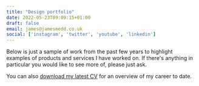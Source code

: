 ```yaml
---
title: "Design portfolio"
date: 2022-05-23T09:09:15+01:00
draft: false
email: james@jamesmedd.co.uk
social: ['instagram', 'twitter', 'youtube', 'linkedin']
---
```


Below is just a sample of work from the past few years to highlight examples of products and services I have worked on. If there's anything in particular you would like to see more of, please just ask.

You can also [download my latest CV](james-medd-cv-latest.pdf) for an overview of my career to date.
